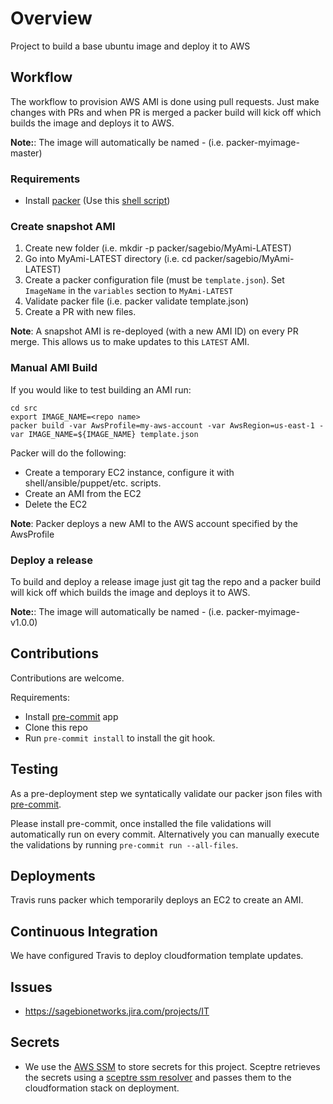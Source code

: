# Overview
Project to build a base ubuntu image and deploy it to AWS

## Workflow
The workflow to provision AWS AMI is done using pull requests.
Just make changes with PRs and when PR is merged a packer build
will kick off which builds the image and deploys it to AWS.

__Note:__: The image will automatically be named <repo>-<branch> (i.e. packer-myimage-master)

### Requirements
* Install [packer](https://www.packer.io/intro/getting-started/install.html) (Use this [shell script](install_packer.sh))

### Create snapshot AMI
1. Create new folder (i.e. mkdir -p packer/sagebio/MyAmi-LATEST)
2. Go into MyAmi-LATEST directory (i.e. cd packer/sagebio/MyAmi-LATEST)
3. Create a packer configuration file (must be `template.json`).  Set `ImageName` in the `variables`
section to `MyAmi-LATEST`
4. Validate packer file (i.e. packer validate template.json)
5. Create a PR with new files.

__Note__: A snapshot AMI is re-deployed (with a new AMI ID) on every PR merge.  This allows us
to make updates to this `LATEST` AMI.

### Manual AMI Build
If you would like to test building an AMI run:
```
cd src
export IMAGE_NAME=<repo name>
packer build -var AwsProfile=my-aws-account -var AwsRegion=us-east-1 -var IMAGE_NAME=${IMAGE_NAME} template.json
```

Packer will do the following:
* Create a temporary EC2 instance, configure it with shell/ansible/puppet/etc. scripts.
* Create an AMI from the EC2
* Delete the EC2

__Note__: Packer deploys a new AMI to the AWS account specified by the AwsProfile

### Deploy a release
To build and deploy a release image just git tag the repo and a packer build will kick off
which builds the image and deploys it to AWS.

__Note:__: The image will automatically be named <repo>-<tag> (i.e. packer-myimage-v1.0.0)

## Contributions
Contributions are welcome.

Requirements:
* Install [pre-commit](https://pre-commit.com/#install) app
* Clone this repo
* Run `pre-commit install` to install the git hook.

## Testing
As a pre-deployment step we syntatically validate our packer json
files with [pre-commit](https://pre-commit.com).

Please install pre-commit, once installed the file validations will
automatically run on every commit.  Alternatively you can manually
execute the validations by running `pre-commit run --all-files`.

## Deployments
Travis runs packer which temporarily deploys an EC2 to create an AMI.

## Continuous Integration
We have configured Travis to deploy cloudformation template updates.

## Issues
* https://sagebionetworks.jira.com/projects/IT

## Secrets
* We use the [AWS SSM](https://docs.aws.amazon.com/systems-manager/latest/userguide/systems-manager-paramstore.html)
to store secrets for this project.  Sceptre retrieves the secrets using
a [sceptre ssm resolver](https://github.com/cloudreach/sceptre/tree/v1/contrib/ssm-resolver)
and passes them to the cloudformation stack on deployment.
